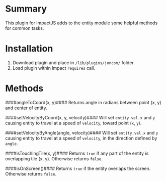 # Summary #
This plugin for ImpactJS adds to the entity module some helpful methods for common tasks.

# Installation #
1. Download plugin and place in `/lib/plugins/joncom/` folder.
2. Load plugin within Impact `requires` call.

# Methods #

####angleToCoord(x, y)####
Returns angle in radians between point (x, y) and center of entity.

####setVelocityByCoord(x, y, velocity)####
Will set `entity.vel.x` and `y` causing entity to travel at a speed of `velocity`, toward point (`x`, `y`).

####setVelocityByAngle(angle, velocity)####
Will set `entity.vel.x` and `y` causing entity to travel at a speed of `velocity`, in the direction defined by `angle`.

####isTouchingTile(x, y)####
Returns `true` if any part of the entity is overlapping tile (x, y). Otherwise returns `false`.

####isOnScreen()####
Returns `true` if the entity overlaps the screen. Otherwise returns `false`.